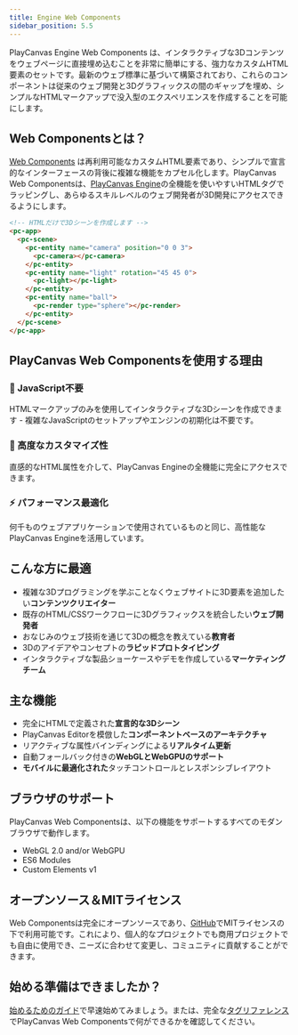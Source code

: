 ```yaml
---
title: Engine Web Components
sidebar_position: 5.5
---
```


PlayCanvas Engine Web Components は、インタラクティブな3Dコンテンツをウェブページに直接埋め込むことを非常に簡単にする、強力なカスタムHTML要素のセットです。最新のウェブ標準に基づいて構築されており、これらのコンポーネントは従来のウェブ開発と3Dグラフィックスの間のギャップを埋め、シンプルなHTMLマークアップで没入型のエクスペリエンスを作成することを可能にします。

## Web Componentsとは？

[Web Components](https://developer.mozilla.org/en-US/docs/Web/API/Web_components) は再利用可能なカスタムHTML要素であり、シンプルで宣言的なインターフェースの背後に複雑な機能をカプセル化します。PlayCanvas Web Componentsは、[PlayCanvas Engine](../engine/index.md)の全機能を使いやすいHTMLタグでラッピングし、あらゆるスキルレベルのウェブ開発者が3D開発にアクセスできるようにします。

```html
<!-- HTMLだけで3Dシーンを作成します -->
<pc-app>
  <pc-scene>
    <pc-entity name="camera" position="0 0 3">
      <pc-camera></pc-camera>
    </pc-entity>
    <pc-entity name="light" rotation="45 45 0">
      <pc-light></pc-light>
    </pc-entity>
    <pc-entity name="ball">
      <pc-render type="sphere"></pc-render>
    </pc-entity>
  </pc-scene>
</pc-app>
```

## PlayCanvas Web Componentsを使用する理由

### 🚀 JavaScript不要

HTMLマークアップのみを使用してインタラクティブな3Dシーンを作成できます - 複雑なJavaScriptのセットアップやエンジンの初期化は不要です。

### 🔧 高度なカスタマイズ性

直感的なHTML属性を介して、PlayCanvas Engineの全機能に完全にアクセスできます。

### ⚡ パフォーマンス最適化

何千ものウェブアプリケーションで使用されているものと同じ、高性能なPlayCanvas Engineを活用しています。

## こんな方に最適

- 複雑な3Dプログラミングを学ぶことなくウェブサイトに3D要素を追加したい**コンテンツクリエイター**
- 既存のHTML/CSSワークフローに3Dグラフィックスを統合したい**ウェブ開発者**
- おなじみのウェブ技術を通じて3Dの概念を教えている**教育者**
- 3Dのアイデアやコンセプトの**ラピッドプロトタイピング**
- インタラクティブな製品ショーケースやデモを作成している**マーケティングチーム**

## 主な機能

- 完全にHTMLで定義された**宣言的な3Dシーン**
- PlayCanvas Editorを模倣した**コンポーネントベースのアーキテクチャ**
- リアクティブな属性バインディングによる**リアルタイム更新**
- 自動フォールバック付きの**WebGLとWebGPUのサポート**
- **モバイルに最適化された**タッチコントロールとレスポンシブレイアウト

## ブラウザのサポート

PlayCanvas Web Componentsは、以下の機能をサポートするすべてのモダンブラウザで動作します。

- WebGL 2.0 and/or WebGPU
- ES6 Modules
- Custom Elements v1

## オープンソース＆MITライセンス

Web Componentsは完全にオープンソースであり、[GitHub](https://github.com/playcanvas/web-components)でMITライセンスの下で利用可能です。これにより、個人的なプロジェクトでも商用プロジェクトでも自由に使用でき、ニーズに合わせて変更し、コミュニティに貢献することができます。

## 始める準備はできましたか？

[始めるためのガイド](getting-started.md)で早速始めてみましょう。または、完全な[タグリファレンス](./tags/index.md)でPlayCanvas Web Componentsで何ができるかを確認してください。
